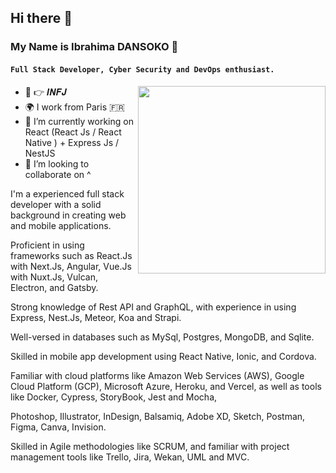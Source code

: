 ## Hi there 👋

### My Name is Ibrahima DANSOKO 👋
#### `Full Stack Developer, Cyber Security and DevOps enthusiast.`

<img src="https://avatars0.githubusercontent.com/u/25392908?s=460&u=34dc89b911111d7ce3363480cba2f42f9da9076a&v=4" align="right" width="300px"></img>
-  🧠 👉 𝑰𝑵𝑭𝑱
-  🌍  I work from Paris 🇫🇷
-  🧰 I’m currently working on React (React Js / React Native ) + Express Js / NestJS
-  👯  I’m looking to collaborate on ^

I'm a experienced full stack developer with a solid background in creating web and mobile applications.

Proficient in using frameworks such as React.Js with Next.Js, Angular, Vue.Js with Nuxt.Js, Vulcan, Electron, and Gatsby. 

Strong knowledge of Rest API and GraphQL, with experience in using Express, Nest.Js, Meteor, Koa and Strapi. 

Well-versed in databases such as MySql, Postgres, MongoDB, and Sqlite. 

Skilled in mobile app development using React Native, Ionic, and Cordova. 

Familiar with cloud platforms like Amazon Web Services (AWS), Google Cloud Platform (GCP), Microsoft Azure, Heroku, and Vercel, as well as tools like Docker, Cypress, StoryBook, Jest and Mocha, 

Photoshop, Illustrator, InDesign, Balsamiq, Adobe XD, Sketch, Postman, Figma, Canva, Invision.

Skilled in Agile methodologies like SCRUM, and familiar with project management tools like Trello, Jira, Wekan, UML and MVC.

<!--

**Here are some ideas to get you started:**

🙋‍♀️ A short introduction - what is your organization all about?
🌈 Contribution guidelines - how can the community get involved?
👩‍💻 Useful resources - where can the community find your docs? Is there anything else the community should know?
🍿 Fun facts - what does your team eat for breakfast?
🧙 Remember, you can do mighty things with the power of [Markdown](https://docs.github.com/github/writing-on-github/getting-started-with-writing-and-formatting-on-github/basic-writing-and-formatting-syntax)
-->
